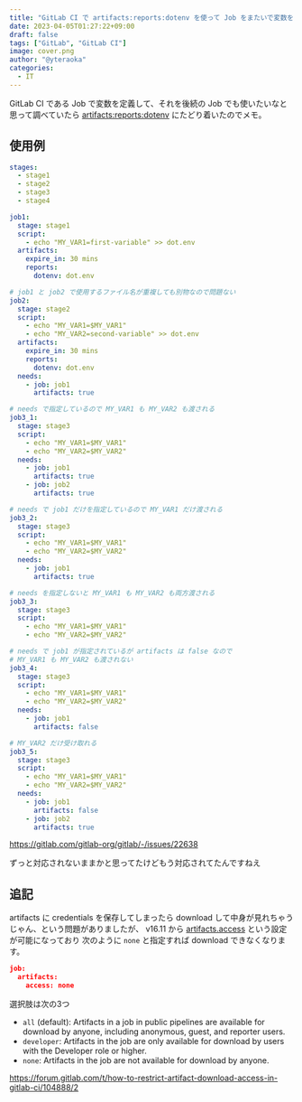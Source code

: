 ```yaml
---
title: "GitLab CI で artifacts:reports:dotenv を使って Job をまたいで変数を渡す"
date: 2023-04-05T01:27:22+09:00
draft: false
tags: ["GitLab", "GitLab CI"]
image: cover.png
author: "@yteraoka"
categories:
  - IT
---
```


GitLab CI である Job で変数を定義して、それを後続の Job でも使いたいなと思って調べていたら
[artifacts:reports:dotenv](https://docs.gitlab.com/ee/ci/yaml/artifacts_reports.html#artifactsreportsdotenv) にたどり着いたのでメモ。

## 使用例

```yaml
stages:
  - stage1
  - stage2
  - stage3
  - stage4

job1:
  stage: stage1
  script:
    - echo "MY_VAR1=first-variable" >> dot.env
  artifacts:
    expire_in: 30 mins
    reports:
      dotenv: dot.env

# job1 と job2 で使用するファイル名が重複しても別物なので問題ない
job2:
  stage: stage2
  script:
    - echo "MY_VAR1=$MY_VAR1"
    - echo "MY_VAR2=second-variable" >> dot.env
  artifacts:
    expire_in: 30 mins
    reports:
      dotenv: dot.env
  needs:
    - job: job1
      artifacts: true

# needs で指定しているので MY_VAR1 も MY_VAR2 も渡される
job3_1:
  stage: stage3
  script:
    - echo "MY_VAR1=$MY_VAR1"
    - echo "MY_VAR2=$MY_VAR2"
  needs:
    - job: job1
      artifacts: true
    - job: job2
      artifacts: true

# needs で job1 だけを指定しているので MY_VAR1 だけ渡される
job3_2:
  stage: stage3
  script:
    - echo "MY_VAR1=$MY_VAR1"
    - echo "MY_VAR2=$MY_VAR2"
  needs:
    - job: job1
      artifacts: true

# needs を指定しないと MY_VAR1 も MY_VAR2 も両方渡される
job3_3:
  stage: stage3
  script:
    - echo "MY_VAR1=$MY_VAR1"
    - echo "MY_VAR2=$MY_VAR2"

# needs で job1 が指定されているが artifacts は false なので
# MY_VAR1 も MY_VAR2 も渡されない
job3_4:
  stage: stage3
  script:
    - echo "MY_VAR1=$MY_VAR1"
    - echo "MY_VAR2=$MY_VAR2"
  needs:
    - job: job1
      artifacts: false

# MY_VAR2 だけ受け取れる
job3_5:
  stage: stage3
  script:
    - echo "MY_VAR1=$MY_VAR1"
    - echo "MY_VAR2=$MY_VAR2"
  needs:
    - job: job1
      artifacts: false
    - job: job2
      artifacts: true
```

https://gitlab.com/gitlab-org/gitlab/-/issues/22638

ずっと対応されないままかと思ってたけどもう対応されてたんですねえ

## 追記

artifacts に credentials を保存してしまったら download して中身が見れちゃうじゃん、という問題がありましたが、
v16.11 から [artifacts.access](https://docs.gitlab.com/ci/yaml/#artifactsaccess) という設定が可能になっており
次のように `none` と指定すれば download できなくなります。

```json
job:
  artifacts:
    access: none
```

選択肢は次の3つ

- `all` (default): Artifacts in a job in public pipelines are available for download by anyone, including anonymous, guest, and reporter users.
- `developer`: Artifacts in the job are only available for download by users with the Developer role or higher.
- `none`: Artifacts in the job are not available for download by anyone.

https://forum.gitlab.com/t/how-to-restrict-artifact-download-access-in-gitlab-ci/104888/2
